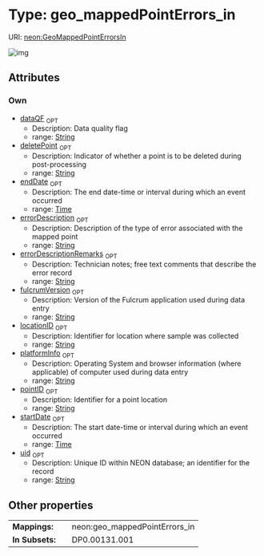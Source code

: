 
# Type: geo_mappedPointErrors_in




URI: [neon:GeoMappedPointErrorsIn](https://data.neonscience.org/GeoMappedPointErrorsIn)


![img](http://yuml.me/diagram/nofunky;dir:TB/class/[GeoMappedPointErrorsIn&#124;uid:string%20%3F;startDate:time%20%3F;endDate:time%20%3F;locationID:string%20%3F;pointID:string%20%3F;dataQF:string%20%3F;fulcrumVersion:string%20%3F;platformInfo:string%20%3F;deletePoint:string%20%3F;errorDescription:string%20%3F;errorDescriptionRemarks:string%20%3F])

## Attributes


### Own

 * [dataQF](dataQF.md)  <sub>OPT</sub>
    * Description: Data quality flag
    * range: [String](types/String.md)
 * [deletePoint](deletePoint.md)  <sub>OPT</sub>
    * Description: Indicator of whether a point is to be deleted during post-processing
    * range: [String](types/String.md)
 * [endDate](endDate.md)  <sub>OPT</sub>
    * Description: The end date-time or interval during which an event occurred
    * range: [Time](types/Time.md)
 * [errorDescription](errorDescription.md)  <sub>OPT</sub>
    * Description: Description of the type of error associated with the mapped point
    * range: [String](types/String.md)
 * [errorDescriptionRemarks](errorDescriptionRemarks.md)  <sub>OPT</sub>
    * Description: Technician notes; free text comments that describe the error record
    * range: [String](types/String.md)
 * [fulcrumVersion](fulcrumVersion.md)  <sub>OPT</sub>
    * Description: Version of the Fulcrum application used during data entry
    * range: [String](types/String.md)
 * [locationID](locationID.md)  <sub>OPT</sub>
    * Description: Identifier for location where sample was collected
    * range: [String](types/String.md)
 * [platformInfo](platformInfo.md)  <sub>OPT</sub>
    * Description: Operating System and browser information (where applicable) of computer used during data entry
    * range: [String](types/String.md)
 * [pointID](pointID.md)  <sub>OPT</sub>
    * Description: Identifier for a point location
    * range: [String](types/String.md)
 * [startDate](startDate.md)  <sub>OPT</sub>
    * Description: The start date-time or interval during which an event occurred
    * range: [Time](types/Time.md)
 * [uid](uid.md)  <sub>OPT</sub>
    * Description: Unique ID within NEON database; an identifier for the record
    * range: [String](types/String.md)

## Other properties

|  |  |  |
| --- | --- | --- |
| **Mappings:** | | neon:geo_mappedPointErrors_in |
| **In Subsets:** | | DP0.00131.001 |

